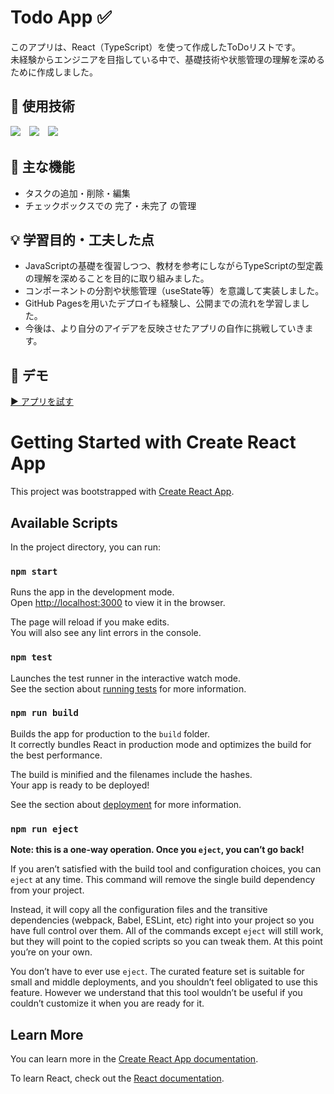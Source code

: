 # Todo App ✅

このアプリは、React（TypeScript）を使って作成したToDoリストです。  
未経験からエンジニアを目指している中で、基礎技術や状態管理の理解を深めるために作成しました。

## 🔧 使用技術
  <img src="https://img.shields.io/badge/React-20232A?style=flat&logo=react&logoColor=61DAFB">　<img src="https://img.shields.io/badge/TypeScript-007ACC?style=flat&logo=typescript&logoColor=white">　<img src="https://img.shields.io/badge/CSS3-1572B6?style=flat&logo=css3&logoColor=white">
    


## 📝 主な機能
- タスクの追加・削除・編集
- チェックボックスでの 完了・未完了 の管理

## 💡 学習目的・工夫した点
- JavaScriptの基礎を復習しつつ、教材を参考にしながらTypeScriptの型定義の理解を深めることを目的に取り組みました。
- コンポーネントの分割や状態管理（useState等）を意識して実装しました。
- GitHub Pagesを用いたデプロイも経験し、公開までの流れを学習しました。
- 今後は、より自分のアイデアを反映させたアプリの自作に挑戦していきます。

## 🚀 デモ
[▶️ アプリを試す](https://mitsutakaninomiya.github.io/todo-ts/)



# Getting Started with Create React App

This project was bootstrapped with [Create React App](https://github.com/facebook/create-react-app).

## Available Scripts

In the project directory, you can run:

### `npm start`

Runs the app in the development mode.\
Open [http://localhost:3000](http://localhost:3000) to view it in the browser.

The page will reload if you make edits.\
You will also see any lint errors in the console.

### `npm test`

Launches the test runner in the interactive watch mode.\
See the section about [running tests](https://facebook.github.io/create-react-app/docs/running-tests) for more information.

### `npm run build`

Builds the app for production to the `build` folder.\
It correctly bundles React in production mode and optimizes the build for the best performance.

The build is minified and the filenames include the hashes.\
Your app is ready to be deployed!

See the section about [deployment](https://facebook.github.io/create-react-app/docs/deployment) for more information.

### `npm run eject`

**Note: this is a one-way operation. Once you `eject`, you can’t go back!**

If you aren’t satisfied with the build tool and configuration choices, you can `eject` at any time. This command will remove the single build dependency from your project.

Instead, it will copy all the configuration files and the transitive dependencies (webpack, Babel, ESLint, etc) right into your project so you have full control over them. All of the commands except `eject` will still work, but they will point to the copied scripts so you can tweak them. At this point you’re on your own.

You don’t have to ever use `eject`. The curated feature set is suitable for small and middle deployments, and you shouldn’t feel obligated to use this feature. However we understand that this tool wouldn’t be useful if you couldn’t customize it when you are ready for it.

## Learn More

You can learn more in the [Create React App documentation](https://facebook.github.io/create-react-app/docs/getting-started).

To learn React, check out the [React documentation](https://reactjs.org/).
